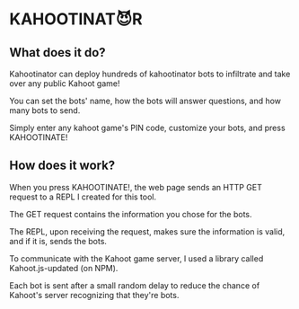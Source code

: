 # KAHOOTINAT😈R

## What does it do?

Kahootinator can deploy hundreds of kahootinator bots to infiltrate and take over any public Kahoot game!

You can set the bots' name, how the bots will answer questions, and how many bots to send.

Simply enter any kahoot game's PIN code, customize your bots, and press KAHOOTINATE!

## How does it work?

When you press KAHOOTINATE!, the web page sends an HTTP GET request to a REPL I created for this tool.

The GET request contains the information you chose for the bots.

The REPL, upon receiving the request, makes sure the information is valid, and if it is, sends the bots.

To communicate with the Kahoot game server, I used a library called Kahoot.js-updated (on NPM).

Each bot is sent after a small random delay to reduce the chance of Kahoot's server recognizing that they're bots.
